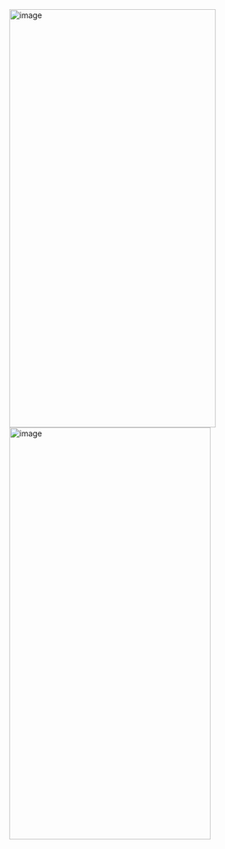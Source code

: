 <img width="368" height="744" alt="image" src="https://github.com/user-attachments/assets/08ea2592-bfd8-42c2-aacd-74782f9e6eae" />

<img width="359" height="733" alt="image" src="https://github.com/user-attachments/assets/23ac7f83-d03b-42fd-9cfd-c54d3944ff24" />

